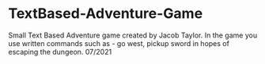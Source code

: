 # TextBased-Adventure-Game
Small Text Based Adventure game created by Jacob Taylor. In the game you use written commands such as - go west, pickup sword in hopes of escaping the dungeon. 
07/2021
